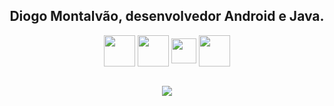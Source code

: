 <div align="center">
    <h2>Diogo Montalvão, desenvolvedor Android e Java.</h2>
</div>

<div align="center" style="display: inline_block">
    <img align="center" height="50" width="50" src="https://cdn.jsdelivr.net/gh/devicons/devicon/icons/android/android-original.svg">
    <img align="center" height="50" width="50" src="https://cdn.jsdelivr.net/gh/devicons/devicon/icons/androidstudio/androidstudio-original.svg">
    <img align="center" height="40" width="40" src="https://cdn.jsdelivr.net/gh/devicons/devicon/icons/kotlin/kotlin-original.svg">
    <img align="center" height="50" width="50" src="https://cdn.jsdelivr.net/gh/devicons/devicon/icons/java/java-original-wordmark.svg">
</div>

<br>

<p align="center">
    <img src="https://github-readme-stats.vercel.app/api/top-langs/?username=DiogoMontalvao&layout=compact&theme=transparent" />
</p>
